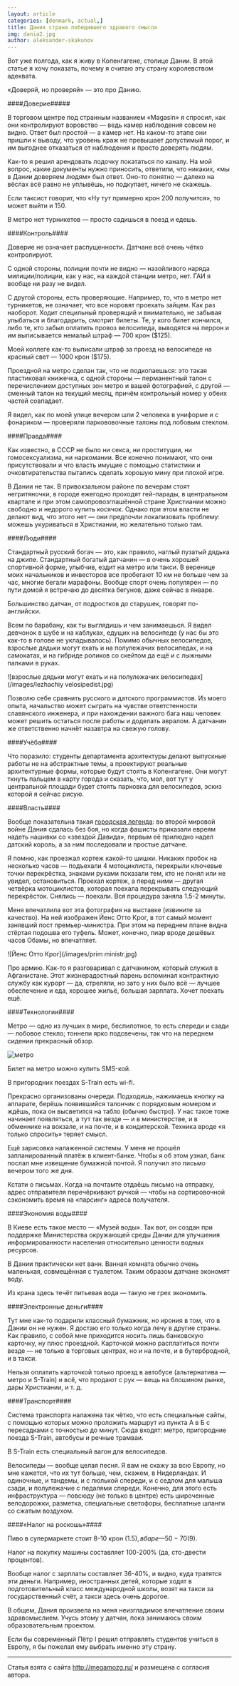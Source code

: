 ```yaml
---
layout: article
categories: [denmark, actual,]
title: Дания страна победившего здравого смысла
img: dania2.jpg
author: aleksander-skakunov
---
```

Вот уже полгода, как я живу в Копенгагене, столице Дании. В этой статье я хочу показать, почему я считаю эту страну 
королевством адеквата. 

«Доверяй, но проверяй» — это про Данию.


####Доверие#####

В торговом центре под странным названием «Magasin» я спросил, как они контролируют воровство — ведь камер наблюдения совсем
не видно. Ответ был простой — а камер нет. На каком-то этапе они пришли к выводу, что уровень краж не превышает допустимый 
порог, и им выгоднее отказаться от наблюдения и просто доверять людям. 

Как-то я решил арендовать лодочку покататься по каналу. На мой вопрос, какие документы нужно приносить, ответили, что 
никаких, «мы в Дании доверяем людям» был ответ. Оно-то понятно — далеко на вёслах всё равно не уплывёшь, но подкупает, ничего
не скажешь.

Если таксист говорит, что «Ну тут примерно крон 200 получится», то может выйти и 150.

В метро нет турникетов — просто садишься в поезд и едешь.


####Контроль####

Доверие не означает распущенности. Датчане всё очень чётко контролируют. 

С одной стороны, полиции почти не видно — назойливого наряда милиции/полиции, как у нас, на каждой станции метро, нет. ГАИ я
вообще ни разу не видел.

С другой стороны, есть проверяющие. Например, то, что в метро нет турникетов, не означает, что все норовят проехать зайцем. 
Как раз наоборот. Ходит специльный проверящий и внимательно, не забывая улыбаться и благодарить, смотрит билеты. Те, у кого
билет кончился, либо те, кто забыл оплатить провоз велосипеда, выводятся на перрон и им выписывается немалый штраф — 700 крон
($125).

Моей коллеге как-то выписали штраф за проезд на велосипеде на красный свет — 1000 крон ($175).

Проездной на метро сделан так, что не подкопаешься: это такая пластиковая книжечка, с одной стороны — перманентный талон с 
перечислением доступных зон метро и вашей фотографией, с другой — сменный талон на текущий месяц, причём контрольный номер у
обеих частей совпадает.

Я видел, как по моей улице вечером шли 2 человека в униформе и с фонариком — проверяли паркововочные талоны под лобовым 
стеклом.


####Правда####

Как известно, в СССР не было ни секса, ни проституции, ни гомосексуализма, ни наркомании. Все конечно понимают, что они 
присутствовали и что власть имущие с помощью статистики и очковтирательства пытались сделать хорошую мину при плохой игре.

В Дании не так. В привокзальном районе по вечерам стоят негритяночки, в городе ежегодно проходят гей-парады, в центральном 
квартале и при этом самопровозглашённой стране Христиании можно свободно и недорого купить косячок. Однако при этом власти не
делают вид, что этого нет — они предпочли локализовать проблему: можешь укуриваться в Христиании, но желательно только там.


####Люди####

Стандартный русский богач — это, как правило, наглый пузатый дядька на джипе. Стандартный богатый датчанин — в очень хорошей 
спортивной форме, улыбчив, ездит на метро или такси. В веренице моих начальников и инвесторов все пробегают 10 км не больше 
чем за час, многие бегали марафоны. Вообще спорт очень популярен — по пути домой я встречаю до десятка бегунов, даже сейчас в 
январе.

Большинство датчан, от подростков до старушек, говорят по-английски.

Всем по барабану, как ты выглядишь и чем занимаешься. Я видел девчонок в шубе и на каблуках, едущих на велосипеде (у нас бы 
это как-то в голове не укладывалось). Помимо обычных велосипедов, взрослые дядьки могут ехать и на полулежачих велосипедах, и
на самокатах, и на гибриде роликов со скейтом да ещё и с лыжными палками в руках.

![взрослые дядьки могут ехать и на полулежачих велосипедах](/images/lezhachiy velosipedist.jpg)

Позволю себе сравнить русского и датского программистов. Из моего опыта, начальство может сыграть на чувстве ответстенности
славянского инженера, и при нахождении важного бага наш человек может решить остаться после работы и доделать авралом. А
датчанин же ответственно начнёт назавтра на свежую голову.

####Учёба####

Что поразило: студенты департамента архитектуры делают выпускные работы не на абстрактные темы, а проектируют реальные 
архитектурные формы, которые будут стоять в Копенгагене. Они могут ткнуть пальцем в карту города и сказать, что, мол, вот 
тут у центральной площади будет стоять парковка для велосипедов, эскиз которой я сейчас рисую.

####Власть####

Вообще показательна такая [городская легенда](https://ru.wikipedia.org/wiki/%D0%9A%D1%80%D0%B8%D1%81%D1%82%D0%B8%D0%B0%D0%BD_X): во второй мировой войне Дания сдалась без боя, но когда фашисты приказали евреям
надеть нашивки со «звездой Давида», первым её прилюдно надел датский король, а за ним последовали и простые датчане.

Я помню, как проезжал кортеж какой-то шишки. Никаких пробок на несколько часов — подъехали 4 мотоциклиста, перекрыли ключевые
точки перекрёстка, знаками руками показали тем, кто не понял или не увидел, остановиться. Проехал кортеж, а перед ними — 
другая четвёрка мотоциклистов, которая поехала перекрывать следующий перекрёсток. Снялись — поехали. Вся процедура заняла 
1.5-2 минуты.

Меня впечатлила вот эта фотография на выставке (извините за качество). На ней изображен Йенс Отто Крог, в тот самый момент 
занявший пост премьер-министра. При этом на переднем плане видна стёртая подошва его туфель. Может, конечно, пиар вроде 
дешёвых часов Обамы, но впечатляет.

![Йенс Отто Крог](/images/prim ministr.jpg)

Про армию. Как-то я разговаривал с датчанином, который служил в Афганистане. Этот жизнерадостный парень вспоминал контрактную
службу как курорт — да, стреляли, но зато у них было всё — лучшее обеспечение и еда, хорошее жильё, большая зарплата. Хочет 
поехать ещё.


####Технологии####

Метро — одно из лучших в мире, беспилотное, то есть спереди и сзади — лобовое стекло; тоннели ярко подсвечены, так что на 
переднем сидении прекрасный обзор.

![метро](/images/metro2.jpg)

Билет на метро можно купить SMS-кой.

В пригородних поездах S-Train есть wi-fi.

Прекрасно организованы очереди. Подходишь, нажимаешь кнопку на аппарате, берёшь появившийся талончик с порядковым номером и 
ждёшь, пока он высветится на табло (обычно быстро). У нас такое тоже начинает появляться, а тут так везде — и в министерстве,
и в обменнике на вокзале, и на почте, и в кондитерской. Техника вроде «я только спросить» теряет смысл.

Ещё зарисовка налаженной системы. У меня не прошёл запланированный платёж в клиент-банке. Чтобы я об этом узнал, банк послал
мне извещение бумажной почтой. Я получил это письмо вечером того же дня.

Кстати о письмах. Когда на почтамте отдаёшь письмо на отправку, адрес отправителя перечёркивают ручкой — чтобы на сортировочной сэкономить время на «парсинг» адреса получателя.


####Экономия воды####

В Киеве есть такое место — «Музей воды». Так вот, он создан при поддержке Министерства окружающей среды Дании для улучшения 
информированности населения относительно ценности водных ресурсов.

В Дании практически нет ванн. Ванная комната обычно очень маленькая, совмещённая с туалетом. Таким образом датчане экономят 
воду.

Из крана здесь течёт питьевая вода — такую не грех экономить.


####Электронные деньги####

Тут мне как-то подарили классный бумажник, но ирония в том, что в Дании он не нужен. Я достаю его только когда лечу в другие 
страны. Как правило, с собой мне приходится носить лишь банковскую карточку, ну плюс проездной. Карточкой можно расплатиться 
почти везде — не только в торговых центрах, но и на почте, и в бутербродной, и в такси.

Нельзя оплатить карточкой только проезд в автобусе (альтернатива — метро и S-Train) и всё, что продают с рук — вещь на 
блошином рынке, дары Христиании, и т. д.


####Транспорт####

Система транспорта налажена так чётко, что есть специальные сайты, с помощью которых можно проложить маршрут из пункта 
А в Б с пересадками с точностью до минут. Сюда входят: метро, пригородние поезда S-Train, автобусы и речные трамваи.

В S-Train есть специальный вагон для велосипедов.

Велосипеды — вообще целая песня. Я вам не скажу за всю Европу, но мне кажется, что их тут больше, чем, скажем, в Нидерландах.
И одиночные, и тандемы, и с люлькой спереди, и с седлом для малыша сзади, и полулежачие с педалями спереди. Конечно, для этого 
есть инфраструктура — повсюду (не только в центре) есть широченные велодорожки, разметка, специальные светофоры, бесплатные 
шланги со сжатым воздухом.


####«Налог на роскошь»####

Пиво в супермаркете стоит 8-10 крон ($1.5), в баре — 50-70 ($9).

Налог на покупку машины составляет 100-200% (да, сто-двести процентов).

Вообще налог с зарплаты составляет 36-40%, и видно, куда тратятся эти деньги. Например, иностранных детей, которые ходят в 
подготовительный класс международной школы, возят на такси за государственный счёт, а такси здесь очень дорогое.

В общем, Дания произвела на меня неизгладимое впечатление своим здравомыслием. Учусь этому у датчан, пока занимаюсь своим 
образовательным проектом.

Если бы современный Пётр I решил отправлять студентов учиться в Европу, я бы пожелал ему выбрать именно эту страну.
_______________

Статья взята с сайта http://megamozg.ru/ и размещена с согласия автора.
